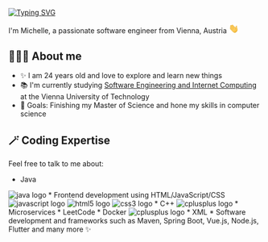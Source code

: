 <a href="https://git.io/typing-svg"><img src="https://readme-typing-svg.demolab.com?font=Fira+Code&pause=1000&color=30ABFF&width=435&lines=Hello+there%2C+fellow+%3Ccoders%2F%3E!" alt="Typing SVG" /></a> 
<p>
  I'm Michelle, a passionate software engineer from Vienna, Austria  <img src="https://raw.githubusercontent.com/ABSphreak/ABSphreak/master/gifs/Hi.gif" width="20">
</p>

## 👩🏻‍💻 About me

* ✨ I am 24 years old and love to explore and learn new things
* 📚 I'm currently studying <a href="https://informatics.tuwien.ac.at/master/software-engineering-and-internet-computing/">Software Engineering and Internet Computing</a> at the Vienna University of Technology 
* 🎯 Goals: Finishing my Master of Science and hone my skills in computer science


## 🪄 Coding Expertise
Feel free to talk to me about:
* Java 
<img src="https://cdn.jsdelivr.net/gh/devicons/devicon/icons/java/java-original.svg" height="25" alt="java logo"  />
* Frontend development using HTML/JavaScript/CSS 
<img src="https://cdn.jsdelivr.net/gh/devicons/devicon/icons/javascript/javascript-original.svg" height="25" alt="javascript logo"  /> <img src="https://cdn.jsdelivr.net/gh/devicons/devicon/icons/html5/html5-original.svg" height="25" alt="html5 logo"  />   <img src="https://cdn.jsdelivr.net/gh/devicons/devicon/icons/css3/css3-original.svg" height="25" alt="css3 logo"  />
* C++
<img src="https://cdn.jsdelivr.net/gh/devicons/devicon/icons/cplusplus/cplusplus-original.svg" height="25" alt="cplusplus logo"  />
* Microservices
* LeetCode
* Docker
<img src="https://cdn.jsdelivr.net/gh/devicons/devicon@latest/icons/docker/docker-original.svg" height="25" alt="cplusplus logo"/>
* XML
* Software development and frameworks such as Maven, Spring Boot, Vue.js, Node.js, Flutter and many more ✨
  


  



